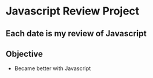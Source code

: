 # Javascript Review Project

## Each date is my review of Javascript

## Objective

- Became better with Javascript

